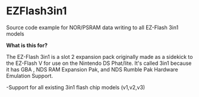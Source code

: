 # EZFlash3in1
Source code example for NOR/PSRAM data writing to all EZ-Flash 3in1 models

**What is this for?**

The EZ-Flash 3in1 is a slot 2 expansion pack originally made as a sidekick to the EZ-Flash V for use on the Nintendo DS Phat/lite. It's called 3in1 because it has GBA , NDS RAM Expansion Pak, and NDS Rumble Pak Hardware Emulation Support.

-Support for all existing 3in1 flash chip models (v1,v2,v3)
